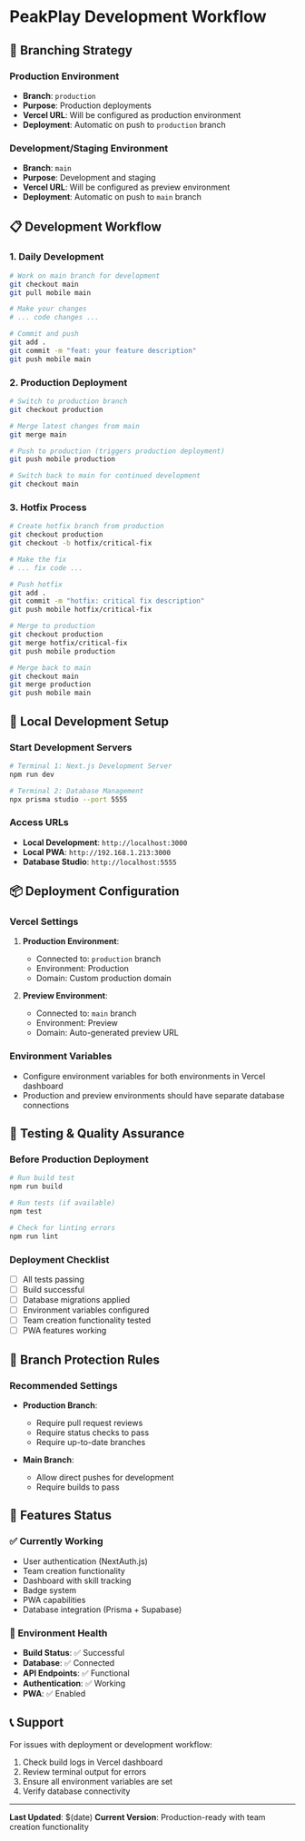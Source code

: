 # PeakPlay Development Workflow

## 🚀 **Branching Strategy**

### **Production Environment**
- **Branch**: `production`
- **Purpose**: Production deployments
- **Vercel URL**: Will be configured as production environment
- **Deployment**: Automatic on push to `production` branch

### **Development/Staging Environment**
- **Branch**: `main`
- **Purpose**: Development and staging
- **Vercel URL**: Will be configured as preview environment
- **Deployment**: Automatic on push to `main` branch

## 📋 **Development Workflow**

### **1. Daily Development**
```bash
# Work on main branch for development
git checkout main
git pull mobile main

# Make your changes
# ... code changes ...

# Commit and push
git add .
git commit -m "feat: your feature description"
git push mobile main
```

### **2. Production Deployment**
```bash
# Switch to production branch
git checkout production

# Merge latest changes from main
git merge main

# Push to production (triggers production deployment)
git push mobile production

# Switch back to main for continued development
git checkout main
```

### **3. Hotfix Process**
```bash
# Create hotfix branch from production
git checkout production
git checkout -b hotfix/critical-fix

# Make the fix
# ... fix code ...

# Push hotfix
git add .
git commit -m "hotfix: critical fix description"
git push mobile hotfix/critical-fix

# Merge to production
git checkout production
git merge hotfix/critical-fix
git push mobile production

# Merge back to main
git checkout main
git merge production
git push mobile main
```

## 🔧 **Local Development Setup**

### **Start Development Servers**
```bash
# Terminal 1: Next.js Development Server
npm run dev

# Terminal 2: Database Management
npx prisma studio --port 5555
```

### **Access URLs**
- **Local Development**: `http://localhost:3000`
- **Local PWA**: `http://192.168.1.213:3000`
- **Database Studio**: `http://localhost:5555`

## 📦 **Deployment Configuration**

### **Vercel Settings**
1. **Production Environment**:
   - Connected to: `production` branch
   - Environment: Production
   - Domain: Custom production domain

2. **Preview Environment**:
   - Connected to: `main` branch
   - Environment: Preview
   - Domain: Auto-generated preview URL

### **Environment Variables**
- Configure environment variables for both environments in Vercel dashboard
- Production and preview environments should have separate database connections

## 🧪 **Testing & Quality Assurance**

### **Before Production Deployment**
```bash
# Run build test
npm run build

# Run tests (if available)
npm test

# Check for linting errors
npm run lint
```

### **Deployment Checklist**
- [ ] All tests passing
- [ ] Build successful
- [ ] Database migrations applied
- [ ] Environment variables configured
- [ ] Team creation functionality tested
- [ ] PWA features working

## 🚦 **Branch Protection Rules**

### **Recommended Settings**
- **Production Branch**: 
  - Require pull request reviews
  - Require status checks to pass
  - Require up-to-date branches

- **Main Branch**:
  - Allow direct pushes for development
  - Require builds to pass

## 📱 **Features Status**

### **✅ Currently Working**
- User authentication (NextAuth.js)
- Team creation functionality
- Dashboard with skill tracking
- Badge system
- PWA capabilities
- Database integration (Prisma + Supabase)

### **🔧 Environment Health**
- **Build Status**: ✅ Successful
- **Database**: ✅ Connected
- **API Endpoints**: ✅ Functional
- **Authentication**: ✅ Working
- **PWA**: ✅ Enabled

## 📞 **Support**

For issues with deployment or development workflow:
1. Check build logs in Vercel dashboard
2. Review terminal output for errors
3. Ensure all environment variables are set
4. Verify database connectivity

---

**Last Updated**: $(date)
**Current Version**: Production-ready with team creation functionality 
